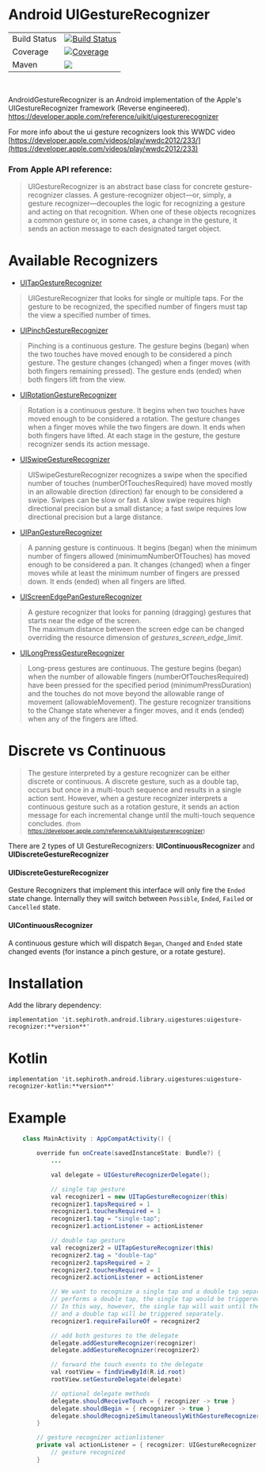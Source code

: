 # Android UIGestureRecognizer

|   |   |
|---|---|
|Build Status   |[![Build Status](https://travis-ci.org/sephiroth74/AndroidUIGestureRecognizer.svg?branch=master)](https://travis-ci.org/sephiroth74/AndroidUIGestureRecognizer)   |
|Coverage   |[![Coverage](https://coveralls.io/repos/github/sephiroth74/AndroidUIGestureRecognizer/badge.svg?branch=feature%2Ftests)](https://coveralls.io/github/sephiroth74/AndroidUIGestureRecognizer)   |
|Maven   |[![](https://img.shields.io/maven-central/v/org.apache.maven/apache-maven.svg)](https://maven-badges.herokuapp.com/maven-central/it.sephiroth.android.library.uigestures/uigesture-recognizer-kotlin)   |


<br />

AndroidGestureRecognizer is an Android implementation of the Apple's UIGestureRecognizer framework (Reverse engineered).
https://developer.apple.com/reference/uikit/uigesturerecognizer

For more info about the ui gesture recognizers look this WWDC video [https://developer.apple.com/videos/play/wwdc2012/233/](https://developer.apple.com/videos/play/wwdc2012/233)

### From Apple API reference:
> UIGestureRecognizer is an abstract base class for concrete gesture-recognizer classes. A gesture-recognizer object—or, simply, a gesture recognizer—decouples the logic for recognizing a gesture and acting on that recognition. When one of these objects recognizes a common gesture or, in some cases, a change in the gesture, it sends an action message to each designated target object.


# Available Recognizers

* [UITapGestureRecognizer](https://developer.apple.com/reference/uikit/uitapgesturerecognizer)
> UIGestureRecognizer that looks for single or multiple taps. For the gesture to be recognized, the specified number of fingers must tap the view a specified number of times.

* [UIPinchGestureRecognizer](https://developer.apple.com/reference/uikit/uipinchgesturerecognizer)
> Pinching is a continuous gesture. The gesture begins (began) when the two touches have moved enough to be considered a pinch gesture. The gesture changes (changed) when a finger moves (with both fingers remaining pressed). The gesture ends (ended) when both fingers lift from the view.

* [UIRotationGestureRecognizer](https://developer.apple.com/reference/uikit/uirotationgesturerecognizer)
> Rotation is a continuous gesture. It begins when two touches have moved enough to be considered a rotation. The gesture changes when a finger moves while the two fingers are down. It ends when both fingers have lifted. At each stage in the gesture, the gesture recognizer sends its action message.

* [UISwipeGestureRecognizer](https://developer.apple.com/reference/uikit/uiswipegesturerecognizer)
> UISwipeGestureRecognizer recognizes a swipe when the specified number of touches (numberOfTouchesRequired) have moved mostly in an allowable direction (direction) far enough to be considered a swipe. Swipes can be slow or fast. A slow swipe requires high directional precision but a small distance; a fast swipe requires low directional precision but a large distance.

* [UIPanGestureRecognizer](https://developer.apple.com/reference/uikit/uipangesturerecognizer)
> A panning gesture is continuous. It begins (began) when the minimum number of fingers allowed (minimumNumberOfTouches) has moved enough to be considered a pan. It changes (changed) when a finger moves while at least the minimum number of fingers are pressed down. It ends (ended) when all fingers are lifted.

* [UIScreenEdgePanGestureRecognizer](https://developer.apple.com/reference/uikit/uiscreenedgepangesturerecognizer)
> A gesture recognizer that looks for panning (dragging) gestures that starts near the edge of the screen.<br />
The maximum distance between the screen edge can be changed overriding the resource dimension of *gestures\_screen\_edge\_limit*.

* [UILongPressGestureRecognizer](https://developer.apple.com/reference/uikit/uilongpressgesturerecognizer)
> Long-press gestures are continuous. The gesture begins (began) when the number of allowable fingers (numberOfTouchesRequired) have been pressed for the specified period (minimumPressDuration) and the touches do not move beyond the allowable range of movement (allowableMovement). The gesture recognizer transitions to the Change state whenever a finger moves, and it ends (ended) when any of the fingers are lifted.

# Discrete vs Continuous
> The gesture interpreted by a gesture recognizer can be either discrete or continuous. A discrete gesture, such as a double tap, occurs but once in a multi-touch sequence and results in a single action sent. However, when a gesture recognizer interprets a continuous gesture such as a rotation gesture, it sends an action message for each incremental change until the multi-touch sequence concludes. <small>(from https://developer.apple.com/reference/uikit/uigesturerecognizer)</small>

There are 2 types of UI GestureRecognizers: **UIContinuousRecognizer** and **UIDiscreteGestureRecognizer**
#### UIDiscreteGestureRecognizer
Gesture Recognizers that implement this interface will only fire the `Ended` state change.
Internally they will switch between `Possible`, `Ended`, `Failed` or `Cancelled` state.
#### UIContinuousRecognizer
A continuous gesture which will dispatch `Began`, `Changed` and `Ended` state changed events (for instance a pinch gesture, or a rotate gesture).

# Installation

Add the library dependency:

    implementation 'it.sephiroth.android.library.uigestures:uigesture-recognizer:**version**'

# Kotlin

    implementation 'it.sephiroth.android.library.uigestures:uigesture-recognizer-kotlin:**version**'


# Example

```java
    class MainActivity : AppCompatActivity() {

        override fun onCreate(savedInstanceState: Bundle?) {
            ...

            val delegate = UIGestureRecognizerDelegate();

            // single tap gesture
            val recognizer1 = new UITapGestureRecognizer(this)
            recognizer1.tapsRequired = 1
            recognizer1.touchesRequired = 1
            recognizer1.tag = "single-tap";
            recognizer1.actionListener = actionListener

            // double tap gesture
            val recognizer2 = UITapGestureRecognizer(this)
            recognizer2.tag = "double-tap"
            recognizer2.tapsRequired = 2
            recognizer2.touchesRequired = 1
            recognizer2.actionListener = actionListener

            // We want to recognize a single tap and a double tap separately. Normally, when the user
            // performs a double tap, the single tap would be triggered twice.
            // In this way, however, the single tap will wait until the double tap will fail. So a single tap
            // and a double tap will be triggered separately.
            recognizer1.requireFailureOf = recognizer2

            // add both gestures to the delegate
            delegate.addGestureRecognizer(recognizer)
            delegate.addGestureRecognizer(recognizer2)

            // forward the touch events to the delegate
            val rootView = findViewById(R.id.root)
            rootView.setGestureDelegate(delegate)

            // optional delegate methods
            delegate.shouldReceiveTouch = { recognizer -> true }
            delegate.shouldBegin = { recognizer -> true }
            delegate.shouldRecognizeSimultaneouslyWithGestureRecognizer = { recognizer, other -> true }
        }

        // gesture recognizer actionlistener
        private val actionListener = { recognizer: UIGestureRecognizer ->
            // gesture recognized
        }

```
